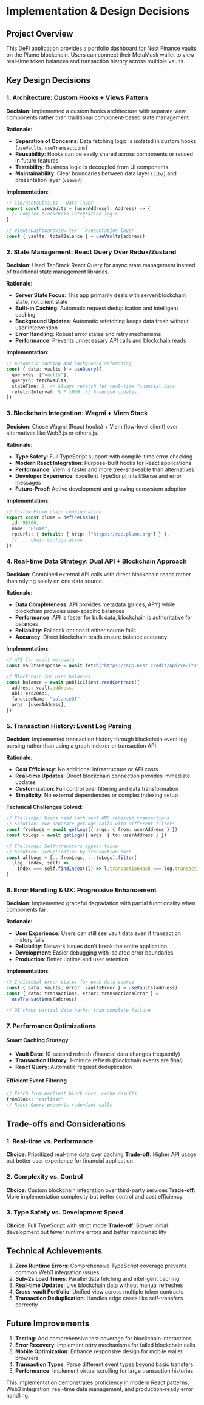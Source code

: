 # Implementation & Design Decisions

## Project Overview

This DeFi application provides a portfolio dashboard for Nest Finance vaults on the Plume blockchain. Users can connect their MetaMask wallet to view real-time token balances and transaction history across multiple vaults.

## Key Design Decisions

### 1. Architecture: Custom Hooks + Views Pattern

**Decision**: Implemented a custom hooks architecture with separate view components rather than traditional component-based state management.

**Rationale**:

- **Separation of Concerns**: Data fetching logic is isolated in custom hooks (`useVaults`, `useTransactions`)
- **Reusability**: Hooks can be easily shared across components or reused in future features
- **Testability**: Business logic is decoupled from UI components
- **Maintainability**: Clear boundaries between data layer (`lib/`) and presentation layer (`views/`)

**Implementation**:

```typescript
// lib/useVaults.ts - Data layer
export const useVaults = (userAddress?: Address) => {
  // Complex blockchain integration logic
}

// views/DashboardView.tsx - Presentation layer
const { vaults, totalBalance } = useVaults(address)
```

### 2. State Management: React Query Over Redux/Zustand

**Decision**: Used TanStack React Query for async state management instead of traditional state management libraries.

**Rationale**:

- **Server State Focus**: This app primarily deals with server/blockchain state, not client state
- **Built-in Caching**: Automatic request deduplication and intelligent caching
- **Background Updates**: Automatic refetching keeps data fresh without user intervention
- **Error Handling**: Robust error states and retry mechanisms
- **Performance**: Prevents unnecessary API calls and blockchain reads

**Implementation**:

```typescript
// Automatic caching and background refetching
const { data: vaults } = useQuery({
  queryKey: ["vaults"],
  queryFn: fetchVaults,
  staleTime: 0, // Always refetch for real-time financial data
  refetchInterval: 5 * 1000, // 5-second updates
})
```

### 3. Blockchain Integration: Wagmi + Viem Stack

**Decision**: Chose Wagmi (React hooks) + Viem (low-level client) over alternatives like Web3.js or ethers.js.

**Rationale**:

- **Type Safety**: Full TypeScript support with compile-time error checking
- **Modern React Integration**: Purpose-built hooks for React applications
- **Performance**: Viem is faster and more tree-shakeable than alternatives
- **Developer Experience**: Excellent TypeScript IntelliSense and error messages
- **Future-Proof**: Active development and growing ecosystem adoption

**Implementation**:

```typescript
// Custom Plume chain configuration
export const plume = defineChain({
  id: 98866,
  name: "Plume",
  rpcUrls: { default: { http: ["https://rpc.plume.org"] } },
  // ... chain configuration
})
```

### 4. Real-time Data Strategy: Dual API + Blockchain Approach

**Decision**: Combined external API calls with direct blockchain reads rather than relying solely on one data source.

**Rationale**:

- **Data Completeness**: API provides metadata (prices, APY) while blockchain provides user-specific balances
- **Performance**: API is faster for bulk data, blockchain is authoritative for balances
- **Reliability**: Fallback options if either source fails
- **Accuracy**: Direct blockchain reads ensure balance accuracy

**Implementation**:

```typescript
// API for vault metadata
const vaultsResponse = await fetch("https://app.nest.credit/api/vaults")

// Blockchain for user balances
const balance = await publicClient.readContract({
  address: vault.address,
  abi: erc20Abi,
  functionName: "balanceOf",
  args: [userAddress],
})
```

### 5. Transaction History: Event Log Parsing

**Decision**: Implemented transaction history through blockchain event log parsing rather than using a graph indexer or transaction API.

**Rationale**:

- **Cost Efficiency**: No additional infrastructure or API costs
- **Real-time Updates**: Direct blockchain connection provides immediate updates
- **Customization**: Full control over filtering and data transformation
- **Simplicity**: No external dependencies or complex indexing setup

**Technical Challenges Solved**:

```typescript
// Challenge: Users need both sent AND received transactions
// Solution: Two separate getLogs calls with different filters
const fromLogs = await getLogs({ args: { from: userAddress } })
const toLogs = await getLogs({ args: { to: userAddress } })

// Challenge: Self-transfers appear twice
// Solution: Deduplication by transaction hash
const allLogs = [...fromLogs, ...toLogs].filter(
  (log, index, self) =>
    index === self.findIndex((l) => l.transactionHash === log.transactionHash)
)
```

### 6. Error Handling & UX: Progressive Enhancement

**Decision**: Implemented graceful degradation with partial functionality when components fail.

**Rationale**:

- **User Experience**: Users can still see vault data even if transaction history fails
- **Reliability**: Network issues don't break the entire application
- **Development**: Easier debugging with isolated error boundaries
- **Production**: Better uptime and user retention

**Implementation**:

```typescript
// Individual error states for each data source
const { data: vaults, error: vaultsError } = useVaults(address)
const { data: transactions, error: transactionsError } =
  useTransactions(address)

// UI shows partial data rather than complete failure
```

### 7. Performance Optimizations

#### Smart Caching Strategy

- **Vault Data**: 10-second refresh (financial data changes frequently)
- **Transaction History**: 1-minute refresh (blockchain events are final)
- **React Query**: Automatic request deduplication

#### Efficient Event Filtering

```typescript
// Fetch from earliest block once, cache results
fromBlock: "earliest"
// React Query prevents redundant calls
```

## Trade-offs and Considerations

### 1. Real-time vs. Performance

**Choice**: Prioritized real-time data over caching
**Trade-off**: Higher API usage but better user experience for financial application

### 2. Complexity vs. Control

**Choice**: Custom blockchain integration over third-party services
**Trade-off**: More implementation complexity but better control and cost efficiency

### 3. Type Safety vs. Development Speed

**Choice**: Full TypeScript with strict mode
**Trade-off**: Slower initial development but fewer runtime errors and better maintainability

## Technical Achievements

1. **Zero Runtime Errors**: Comprehensive TypeScript coverage prevents common Web3 integration issues
2. **Sub-2s Load Times**: Parallel data fetching and intelligent caching
3. **Real-time Updates**: Live blockchain data without manual refreshes
4. **Cross-vault Portfolio**: Unified view across multiple token contracts
5. **Transaction Deduplication**: Handles edge cases like self-transfers correctly

## Future Improvements

1. **Testing**: Add comprehensive test coverage for blockchain interactions
2. **Error Recovery**: Implement retry mechanisms for failed blockchain calls
3. **Mobile Optimization**: Enhance responsive design for mobile wallet browsers
4. **Transaction Types**: Parse different event types beyond basic transfers
5. **Performance**: Implement virtual scrolling for large transaction histories

This implementation demonstrates proficiency in modern React patterns, Web3 integration, real-time data management, and production-ready error handling.
